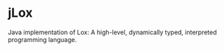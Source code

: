 # jLox

Java implementation of Lox: A high-level, dynamically typed, interpreted programming language.

